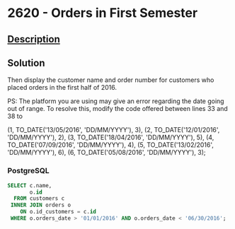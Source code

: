 # 2620 - Orders in First Semester

## [Description](https://judge.beecrowd.com/pt/problems/view/2620)

## Solution

Then display the customer name and order number for customers who placed orders in the first half of 2016.

PS: The platform you are using may give an error regarding the date going out of range. To resolve this, modify the code offered between lines 33 and 38 to

 (1, TO_DATE('13/05/2016', 'DD/MM/YYYY'), 3),
 (2, TO_DATE('12/01/2016', 'DD/MM/YYYY'), 2),
 (3, TO_DATE('18/04/2016', 'DD/MM/YYYY'), 5),
 (4, TO_DATE('07/09/2016', 'DD/MM/YYYY'), 4),
 (5, TO_DATE('13/02/2016', 'DD/MM/YYYY'), 6),
 (6, TO_DATE('05/08/2016', 'DD/MM/YYYY'), 3);

### PostgreSQL

```sql
SELECT c.name,
       o.id
  FROM customers c
 INNER JOIN orders o 
    ON o.id_customers = c.id
 WHERE o.orders_date > '01/01/2016' AND o.orders_date < '06/30/2016';
 ```